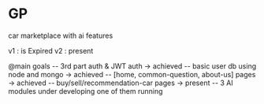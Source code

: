 # GP
car marketplace with ai features

v1 : is Expired
v2 : present

@main goals
	-- 3rd part auth & JWT auth -> achieved
	-- basic user db using node and mongo -> achieved
	-- [home, common-question, about-us] pages -> achieved
	-- buy/sell/recommendation-car pages -> present
	-- 3 AI modules under developing one of them running 